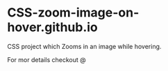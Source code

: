 # CSS-zoom-image-on-hover.github.io
CSS project which Zooms in an image while hovering.

For mor details checkout @
